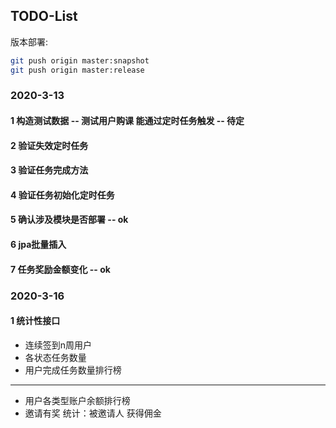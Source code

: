 ## TODO-List

版本部署:
```bash
git push origin master:snapshot  
git push origin master:release
```

### 2020-3-13
#### 1 构造测试数据 -- 测试用户购课 能通过定时任务触发 -- 待定
#### 2 验证失效定时任务
#### 3 验证任务完成方法
#### 4 验证任务初始化定时任务
#### 5 确认涉及模块是否部署 -- ok
#### 6 jpa批量插入
#### 7 任务奖励金额变化 -- ok


### 2020-3-16
#### 1 统计性接口
- 连续签到n周用户
- 各状态任务数量
- 用户完成任务数量排行榜
- - - - - - - - - - - 
- 用户各类型账户余额排行榜
- 邀请有奖 统计：被邀请人 获得佣金  




